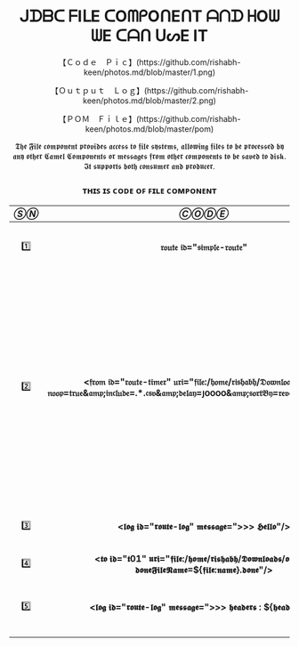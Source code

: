 <h1 align=center> ᒍᗪᗷᑕ ᖴIᒪE ᑕOᗰᑭOᑎEᑎT ᗩᑎᗪ ᕼOᗯ ᗯE ᑕᗩᑎ ᑌᔕE IT </h1>
<p align=center> 【﻿Ｃｏｄｅ　Ｐｉｃ】(https://github.com/rishabh-keen/photos.md/blob/master/1.png) </p>
<p align=center> 【﻿Ｏｕｔｐｕｔ　Ｌｏｇ】(https://github.com/rishabh-keen/photos.md/blob/master/2.png) </p>
<p align=center> 【﻿ＰＯＭ　Ｆｉｌｅ】(https://github.com/rishabh-keen/photos.md/blob/master/pom) </p>

<p align=center>𝕿𝖍𝖊 𝕱𝖎𝖑𝖊 𝖈𝖔𝖒𝖕𝖔𝖓𝖊𝖓𝖙 𝖕𝖗𝖔𝖛𝖎𝖉𝖊𝖘 𝖆𝖈𝖈𝖊𝖘𝖘 𝖙𝖔 𝖋𝖎𝖑𝖊 𝖘𝖞𝖘𝖙𝖊𝖒𝖘, 𝖆𝖑𝖑𝖔𝖜𝖎𝖓𝖌 𝖋𝖎𝖑𝖊𝖘 𝖙𝖔 𝖇𝖊 𝖕𝖗𝖔𝖈𝖊𝖘𝖘𝖊𝖉 𝖇𝖞 𝖆𝖓𝖞 𝖔𝖙𝖍𝖊𝖗 𝕮𝖆𝖒𝖊𝖑 𝕮𝖔𝖒𝖕𝖔𝖓𝖊𝖓𝖙𝖘 𝖔𝖗 𝖒𝖊𝖘𝖘𝖆𝖌𝖊𝖘 𝖋𝖗𝖔𝖒 𝖔𝖙𝖍𝖊𝖗 𝖈𝖔𝖒𝖕𝖔𝖓𝖊𝖓𝖙𝖘 𝖙𝖔 𝖇𝖊 𝖘𝖆𝖛𝖊𝖉 𝖙𝖔 𝖉𝖎𝖘𝖐. 𝕴𝖙 𝖘𝖚𝖕𝖕𝖔𝖗𝖙𝖘 𝖇𝖔𝖙𝖍 𝖈𝖔𝖓𝖘𝖚𝖒𝖊𝖗 𝖆𝖓𝖉 𝖕𝖗𝖔𝖉𝖚𝖈𝖊𝖗. </p>

<h3 align=center> ᴛʜɪꜱ ɪꜱ ᴄᴏᴅᴇ ᴏꜰ ꜰɪʟᴇ ᴄᴏᴍᴘᴏɴᴇɴᴛ </h3> 

|***ⓈⓃ***| ***ⒸⓄⒹⒺ***  |    ***ⒹⒺⓈⒸⓇⒾⓅⓉⒾⓄⓃ***  |
| :---: | :------: | :-----: |
|:one:| **𝔯𝔬𝔲𝔱𝔢 𝔦𝔡="𝔰𝔦𝔪𝔭𝔩𝔢-𝔯𝔬𝔲𝔱𝔢"** <br/> | 𝔚𝔢 𝔠𝔞𝔫 𝔲𝔰𝔢 𝔪𝔲𝔩𝔱𝔦𝔭𝔩𝔢 ℜ𝔬𝔲𝔱𝔢 ℑ𝔇𝔰 𝔦𝔫 𝔞 ℭ𝔞𝔪𝔢𝔩ℭ𝔬𝔫𝔱𝔢𝔵𝔱 𝔭𝔯𝔬𝔧𝔢𝔠𝔱.  𝔅𝔲𝔱 𝔦𝔱 𝔰𝔥𝔬𝔲𝔩𝔡 𝔟𝔢 𝔫𝔬𝔱𝔢𝔡 𝔱𝔥𝔞𝔱 𝔱𝔥𝔢 𝔫𝔞𝔪𝔢 𝔬𝔣 𝔢𝔞𝔠𝔥 ℜ𝔬𝔲𝔱𝔢 ℑ𝔇 𝔰𝔥𝔬𝔲𝔩𝔡 𝔟𝔢 𝔡𝔦𝔣𝔣𝔢𝔯𝔢𝔫𝔱. |
|:two:| **<𝔣𝔯𝔬𝔪 𝔦𝔡="𝔯𝔬𝔲𝔱𝔢-𝔱𝔦𝔪𝔢𝔯" 𝔲𝔯𝔦="𝔣𝔦𝔩𝔢:/𝔥𝔬𝔪𝔢/𝔯𝔦𝔰𝔥𝔞𝔟𝔥/𝔇𝔬𝔴𝔫𝔩𝔬𝔞𝔡𝔰/𝔦𝔫𝔭𝔲𝔱?𝔫𝔬𝔬𝔭=𝔱𝔯𝔲𝔢&𝔞𝔪𝔭;𝔦𝔫𝔠𝔩𝔲𝔡𝔢=.*.𝔠𝔰𝔳&𝔞𝔪𝔭;𝔡𝔢𝔩𝔞𝔶=յօօօօ&𝔞𝔪𝔭;𝔰𝔬𝔯𝔱𝔅𝔶=𝔯𝔢𝔳𝔢𝔯𝔰𝔢:𝔣𝔦𝔩𝔢:𝔪𝔬𝔡𝔦𝔣𝔦𝔢𝔡"/>** <br/> | ℑ𝔫 𝔱𝔥𝔢 𝔲𝔯𝔦 𝔬𝔭𝔱𝔦𝔬𝔫, 𝔴𝔢 𝔴𝔦𝔩𝔩 𝔴𝔯𝔦𝔱𝔢 𝔱𝔥𝔢 𝔣𝔦𝔩𝔢 𝔠𝔬𝔪𝔭𝔬𝔫𝔢𝔫𝔱 𝔫𝔢𝔵𝔱.  𝔗𝔥𝔢𝔫 𝔴𝔢 𝔴𝔦𝔩𝔩 𝔤𝔦𝔳𝔢 𝔱𝔥𝔢 𝔭𝔞𝔱𝔥 𝔬𝔣 𝔬𝔲𝔯 𝔭𝔯𝔬𝔡𝔲𝔠𝔢𝔯. <br> **ⓃⓄⓄⓅ -** ℑ𝔣 𝔱𝔥𝔢 𝔠𝔬𝔫𝔡𝔦𝔱𝔦𝔬𝔫 𝔬𝔣 𝔬𝔲𝔯 𝔫𝔬𝔬𝔭 𝔦𝔰 𝔱𝔯𝔲𝔢 𝔱𝔥𝔢𝔫 𝔱𝔥𝔢 𝔣𝔦𝔩𝔢 𝔴𝔦𝔩𝔩 𝔬𝔫𝔩𝔶 𝔟𝔢 𝔠𝔬𝔭𝔦𝔢𝔡.  ℑ𝔣 𝔱𝔥𝔢 𝔠𝔬𝔫𝔡𝔦𝔱𝔦𝔬𝔫 𝔬𝔣 𝔬𝔲𝔯 𝔫𝔬𝔬𝔭 𝔦𝔰 𝔣𝔞𝔩𝔰𝔢 𝔱𝔥𝔢𝔫 𝔱𝔥𝔢 𝔣𝔦𝔩𝔢 𝔴𝔦𝔩𝔩 𝔟𝔢 𝔡𝔢𝔩𝔢𝔱𝔢𝔡 𝔣𝔯𝔬𝔪 𝔱𝔥𝔢 𝔭𝔯𝔬𝔡𝔲𝔠𝔢𝔯 𝔞𝔫𝔡 𝔤𝔬 𝔱𝔬 𝔱𝔥𝔢 𝔠𝔬𝔫𝔰𝔲𝔪𝔢𝔯.. <br> **ⒾⓃⒸⓁⓊⒹⒺ -** 𝔄𝔫𝔡 𝔦𝔫𝔠𝔩𝔲𝔡𝔢 𝔪𝔢𝔞𝔫𝔰.  𝔚𝔢 𝔠𝔞𝔫 𝔞𝔩𝔰𝔬 𝔡𝔢𝔣𝔦𝔫𝔢 𝔬𝔲𝔯 𝔱𝔶𝔭𝔢 𝔦𝔫 𝔴𝔥𝔦𝔠𝔥 𝔱𝔶𝔭𝔢 𝔬𝔣 𝔣𝔦𝔩𝔢 𝔴𝔢 𝔴𝔞𝔫𝔱 𝔱𝔬 𝔰𝔢𝔫𝔡. <br> **ⒹⒺⓁⒶⓎ -** 𝔄𝔫𝔡 𝔴𝔢 𝔞𝔯𝔢 𝔲𝔰𝔦𝔫𝔤 𝔡𝔢𝔩𝔞𝔶 𝔟𝔢𝔠𝔞𝔲𝔰𝔢 𝔦𝔫 𝔥𝔬𝔴 𝔩𝔬𝔫𝔤 𝔴𝔦𝔩𝔩 𝔬𝔲𝔯 𝔣𝔦𝔩𝔢 𝔤𝔬? <br> **&ⓐⓜⓟ -** 𝔴𝔢 𝔞𝔯𝔢 𝔲𝔰𝔦𝔫𝔤 & 𝔞𝔪𝔭 𝔟𝔢𝔠𝔞𝔲𝔰𝔢 𝔴𝔢 𝔠𝔞𝔫 𝔲𝔰𝔢 𝔪𝔲𝔩𝔱𝔦𝔭𝔩𝔢 𝔠𝔬𝔪𝔭𝔬𝔫𝔢𝔫𝔱𝔰 𝔬𝔫 𝔱𝔥𝔢 𝔰𝔞𝔪𝔢 𝔩𝔦𝔫𝔢. <br> **ⓢⓞⓡⓣⒷⓨ -** 𝔰𝔬𝔯𝔱𝔅𝔶 𝔴𝔢 𝔞𝔯𝔢 𝔡𝔬𝔦𝔫𝔤 𝔰𝔥𝔬𝔯𝔱𝔦𝔫𝔤 𝔬𝔣 𝔣𝔦𝔩𝔢𝔰.|
|:three:| **<𝖑𝖔𝖌 𝖎𝖉="𝖗𝖔𝖚𝖙𝖊-𝖑𝖔𝖌" 𝖒𝖊𝖘𝖘𝖆𝖌𝖊=">>> 𝕳𝖊𝖑𝖑𝖔"/>** <br/> | 𝔄𝔫𝔡 𝔴𝔢 𝔞𝔯𝔢 𝔲𝔰𝔦𝔫𝔤 𝔱𝔥𝔢 𝔩𝔬𝔤 𝔟𝔢𝔣𝔬𝔯𝔢 𝔯𝔢𝔠𝔢𝔦𝔳𝔦𝔫𝔤 𝔱𝔥𝔢 𝔣𝔦𝔩𝔢.  𝔗𝔥𝔢𝔯𝔢𝔣𝔬𝔯𝔢, 𝔧𝔲𝔰𝔱 𝔟𝔢𝔣𝔬𝔯𝔢 𝔱𝔥𝔢 𝔣𝔦𝔩𝔢 𝔦𝔰 𝔯𝔢𝔠𝔢𝔦𝔳𝔢𝔡, 𝔬𝔲𝔯 𝔩𝔬𝔤 𝔴𝔦𝔩𝔩 𝔟𝔢 𝔭𝔯𝔦𝔫𝔱𝔢𝔡 𝔞𝔫𝔡 𝔱𝔥𝔢 𝔪𝔢𝔰𝔰𝔞𝔤𝔢 𝔴𝔦𝔩𝔩 𝔟𝔢 ℌ𝔢𝔩𝔩𝔬. |
|:four:| **<𝖙𝖔 𝖎𝖉="𝖙01" 𝖚𝖗𝖎="𝖋𝖎𝖑𝖊:/𝖍𝖔𝖒𝖊/𝖗𝖎𝖘𝖍𝖆𝖇𝖍/𝕯𝖔𝖜𝖓𝖑𝖔𝖆𝖉𝖘/𝖔𝖚𝖙𝖕𝖚𝖙?𝖉𝖔𝖓𝖊𝕱𝖎𝖑𝖊𝕹𝖆𝖒𝖊=${𝖋𝖎𝖑𝖊:𝖓𝖆𝖒𝖊}.𝖉𝖔𝖓𝖊"/>** <br/> | ℑ𝔫 𝔱𝔥𝔢 𝔬𝔭𝔱𝔦𝔬𝔫, 𝔴𝔢 𝔤𝔦𝔳𝔢 𝔱𝔥𝔢 𝔭𝔞𝔱𝔥 𝔴𝔥𝔢𝔯𝔢 𝔴𝔢 𝔴𝔞𝔫𝔱 𝔱𝔥𝔢 𝔣𝔦𝔩𝔢. |
|:five:| **<𝖑𝖔𝖌 𝖎𝖉="𝖗𝖔𝖚𝖙𝖊-𝖑𝖔𝖌" 𝖒𝖊𝖘𝖘𝖆𝖌𝖊=">>> 𝖍𝖊𝖆𝖉𝖊𝖗𝖘 : ${𝖍𝖊𝖆𝖉𝖊𝖗𝖘}"/>** <br/> | 𝔄𝔫𝔡 𝔦𝔫 𝔱𝔥𝔦𝔰 𝔥𝔢𝔞𝔡𝔢𝔯 𝔩𝔬𝔤 𝔬𝔲𝔯 𝔥𝔢𝔞𝔡𝔢𝔯 𝔩𝔬𝔤 𝔦𝔰 𝔤𝔢𝔫𝔢𝔯𝔞𝔱𝔢𝔡 𝔰𝔲𝔠𝔥 𝔞𝔰 𝔦𝔫 𝔱𝔥𝔢 𝔬𝔲𝔱𝔭𝔲𝔱 𝔣𝔬𝔩𝔡𝔢𝔯 𝔣𝔯𝔬𝔪 𝔴𝔥𝔢𝔯𝔢 𝔴𝔢 𝔞𝔯𝔢 𝔰𝔢𝔫𝔡𝔦𝔫𝔤 𝔱𝔥𝔢 𝔣𝔦𝔩𝔢 𝔞𝔫𝔡 𝔱𝔥𝔢 𝔭𝔞𝔱𝔥 𝔬𝔣 𝔱𝔥𝔢 𝔦𝔫𝔭𝔲𝔱 𝔣𝔬𝔩𝔡𝔢𝔯 𝔴𝔥𝔢𝔯𝔢 𝔱𝔥𝔢 𝔣𝔦𝔩𝔢 𝔦𝔰 𝔤𝔬𝔦𝔫𝔤. |

